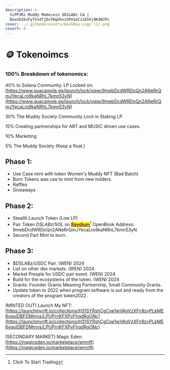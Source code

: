 ```yaml
---
description: >-
  SiPP3Rz Muddy Memecoin $DSLABz CA |
  Dwvnb1bvFyTVvXTjDcFWgUhvz5Pe1oC1iEhhj9K4NJPc
cover: ../.gitbook/assets/BonkBoy-Logo (1).png
coverY: 0
---
```


# 🪙 Tokenoimcs

### 100% Breakdown of tokenomics:

40% to Solana Community. LP Locked on: [https://www.guacamole.gg/launch/lock/view/9mebDcdWRDoQn2ANeRrQmJYecaLro9kaNRhL7kmn53yN](https://www.guacamole.gg/launch/lock/view/9mebDcdWRDoQn2ANeRrQmJYecaLro9kaNRhL7kmn53yN)

30% The Muddy Society Community Lock in Staking LP.

15% Creating partnerships for ART and MUSIC driven use cases.

10% Marketing

5% The Muddy Society (Keep a float.)

## Phase 1:&#x20;

* Use Case mint with token Women's Muddy NFT (Bad Batch)&#x20;
* Burn Tokens was use to mint from new holders.
* Raffles
* Giveaways

## Phase 2:

* Stealth Launch Token (Low LP)&#x20;
* Pair Token $DSLABz/$SOL on [<mark style="color:purple;">**Raydium**</mark>](#user-content-fn-1)[^1] OpenBook Address: 9mebDcdWRDoQn2ANeRrQmJYecaLro9kaNRhL7kmn53yN
* Second Part Mint to burn.

## Phase 3:&#x20;

* $DSLABz/USDC Pair. (WEN) 2024
* List on other dex markets. (WEN) 2024
* Market Presale for USDC pair event. (WEN) 2024
* Build for the ecosystems of the token. (WEN) 2024
* Grants: Founder Grants Meaning Partnership, Small Community Grants.&#x20;
* Update token to 2022 when program software is out and ready from the creators of the program token2022.&#x20;

(MINTED OUT) Launch My NFT: [https://launchmynft.io/collections/H31SYRshCgCoe1wVAnVzXFn9zyPLkME6vqujDBFDMmns/LPUPrnKFXPvFhqdRgONc](https://launchmynft.io/collections/H31SYRshCgCoe1wVAnVzXFn9zyPLkME6vqujDBFDMmns/LPUPrnKFXPvFhqdRgONc)

(SECONDARY MARKET) Magic Eden: [https://magiceden.io/marketplace/wmnft](https://magiceden.io/marketplace/wmnft)











[^1]: Click To Start Trading

